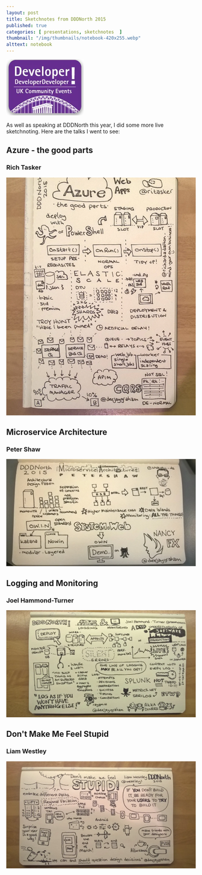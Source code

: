 ```yaml
---
layout: post
title: Sketchnotes from DDDNorth 2015
published: true 
categories: [ presentations, sketchnotes  ]
thumbnail: "/img/thumbnails/notebook-420x255.webp"
alttext: notebook
---
```


<img src="/img/posts/sketchotes-from-dddnorth-2015/dddnorth-logo.webp" class="u-max-full-width" alt="DDD North" />

As well as speaking at DDDNorth this year, I did some more live sketchnoting. Here are the talks I went to see:

## Azure - the good parts

### Rich Tasker 

![azure the good parts](/img/posts/sketchotes-from-dddnorth-2015/azure-the-good-parts.webp  "Rich Tasker")


## Microservice Architecture

### Peter Shaw

![microservice architecture](/img/posts/sketchotes-from-dddnorth-2015/microservice-architecture.webp "Peter Shaw")


## Logging and Monitoring

### Joel Hammond-Turner

![logging and monitoring](/img/posts/sketchotes-from-dddnorth-2015/logging-and-monitoring.webp  "Joel Hammond-Turner")


## Don't Make Me Feel Stupid

### Liam Westley

![don't make me feel stupid](/img/posts/sketchotes-from-dddnorth-2015/dont-make-me-feel-stupid.webp "Liam Westley")


